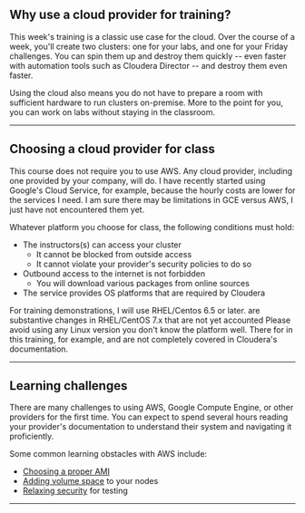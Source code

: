 ## Why use a cloud provider for training?

This week's training is a classic use case for the cloud. Over the
course of a week, you'll create two clusters: one for your labs, and
one for your Friday challenges. You can spin them up and destroy them
quickly -- even faster with automation tools such as Cloudera Director --
and destroy them even faster.

Using the cloud also means you do not have to prepare a
room with sufficient hardware to run clusters on-premise. More to the point
for you, you can work on labs without staying in the classroom.

---

## Choosing a cloud provider for class

This course does not require you to use AWS. Any cloud provider,
including one provided by your company, will do. I have recently
started using Google's Cloud Service, for example, because the
hourly costs are lower for the services I need. I am sure there may
be limitations in GCE versus AWS, I just have not encountered them
yet.

Whatever platform you choose for class, the following conditions must hold:

* The instructors(s) can access your cluster
    * It cannot be blocked from outside access
    * It cannot violate your provider's security policies to do so
* Outbound access to the internet is not forbidden
    * You will download various packages from online sources
* The service provides OS platforms that are required by Cloudera

For training demonstrations, I will use RHEL/Centos 6.5 or later.
are substantive changes in RHEL/CentOS 7.x that are not yet accounted
Please avoid using any Linux version you don't know the platform well. There
for in this training, for example, and are not completely covered in
Cloudera's documentation.

---

## Learning challenges

There are many challenges to using AWS, Google Compute Engine, or
other providers for the first time. You can expect to spend several
hours reading your provider's documentation to understand their
system and navigating it proficiently.

 Some common learning obstacles
with AWS include:
* [Choosing a proper AMI](http://www.cloudera.com/documentation/director/latest/topics/director_deployment_ami.html)
* [Adding volume space](http://docs.aws.amazon.com/AWSEC2/latest/UserGuide/ebs-expand-volume.html) to your nodes
* [Relaxing security](http://docs.aws.amazon.com/AWSEC2/latest/UserGuide/using-network-security.html) for testing

---
